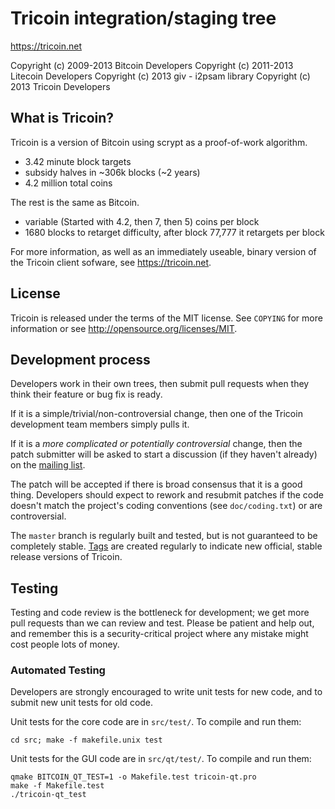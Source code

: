Tricoin integration/staging tree
================================

https://tricoin.net

Copyright (c) 2009-2013 Bitcoin Developers
Copyright (c) 2011-2013 Litecoin Developers
Copyright (c) 2013 giv - i2psam library
Copyright (c) 2013 Tricoin Developers

What is Tricoin?
----------------

Tricoin is a version of Bitcoin using scrypt as a proof-of-work algorithm.
 - 3.42 minute block targets
 - subsidy halves in ~306k blocks (~2 years)
 - 4.2 million total coins

The rest is the same as Bitcoin.
 - variable (Started with 4.2, then 7, then 5) coins per block
 - 1680 blocks to retarget difficulty, after block 77,777 it retargets per block

For more information, as well as an immediately useable, binary version of
the Tricoin client sofware, see https://tricoin.net.

License
-------

Tricoin is released under the terms of the MIT license. See `COPYING` for more
information or see http://opensource.org/licenses/MIT.

Development process
-------------------

Developers work in their own trees, then submit pull requests when they think
their feature or bug fix is ready.

If it is a simple/trivial/non-controversial change, then one of the Tricoin
development team members simply pulls it.

If it is a *more complicated or potentially controversial* change, then the patch
submitter will be asked to start a discussion (if they haven't already) on the
[mailing list](http://sourceforge.net/mailarchive/forum.php?forum_name=bitcoin-development).

The patch will be accepted if there is broad consensus that it is a good thing.
Developers should expect to rework and resubmit patches if the code doesn't
match the project's coding conventions (see `doc/coding.txt`) or are
controversial.

The `master` branch is regularly built and tested, but is not guaranteed to be
completely stable. [Tags](https://github.com/Tricoin/tricoin/tags) are created
regularly to indicate new official, stable release versions of Tricoin.

Testing
-------

Testing and code review is the bottleneck for development; we get more pull
requests than we can review and test. Please be patient and help out, and
remember this is a security-critical project where any mistake might cost people
lots of money.

### Automated Testing

Developers are strongly encouraged to write unit tests for new code, and to
submit new unit tests for old code.

Unit tests for the core code are in `src/test/`. To compile and run them:

    cd src; make -f makefile.unix test

Unit tests for the GUI code are in `src/qt/test/`. To compile and run them:

    qmake BITCOIN_QT_TEST=1 -o Makefile.test tricoin-qt.pro
    make -f Makefile.test
    ./tricoin-qt_test

